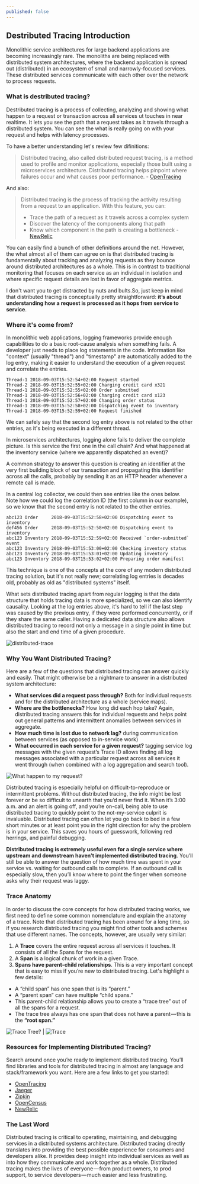 ```yaml
---
published: false
---
```

## Destributed Tracing Introduction

Monolithic service architectures for large backend applications are becoming increasingly rare. The monoliths are being replaced with distributed system architectures, where the backend application is spread out (distributed) in an ecosystem of small and narrowly-focused services. These distributed services communicate with each other over the network to process requests.


### What is destributed tracing?

Destributed tracing is a process of collecting, analyzing and showing what happen to a request or transaction across all services ut touches in near realtime. It lets you see the path that a request takes as it travels through a distributed system. You can see the what is really going on with your request and helps with latency processes.

To have a better understanding let's review few difinitions:

> Distributed tracing, also called distributed request tracing, is a method used to profile and monitor applications, especially those built using a microservices architecture. Distributed tracing helps pinpoint where failures occur and what causes poor performance.    - [OpenTracing](https://opentracing.io/docs/overview/what-is-tracing/)

And also:

> Distributed tracing is the process of tracking the activity resulting from a request to an application. With this feature, you can:
> * Trace the path of a request as it travels across a complex system
> * Discover the latency of the components along that path
> * Know which component in the path is creating a bottleneck    - [NewRelic](https://docs.newrelic.com/docs/apm/distributed-tracing/getting-started/introduction-distributed-tracing#definition)

You can easily find a bunch of other definitions around the net. However, the what almost all of them can agree on is that distributed tracing is fundamentally about tracking and analyzing requests as they bounce around distributed architectures as a whole. This is in contrast to traditional monitoring that focuses on each service as an individual in isolation and where specific request details are lost in favor of aggregate metrics.

I don't want you to get distracted by nuts and bults.So, just keep in mind that distributed tracing is conceptually pretty straightforward: **it’s about understanding how a request is processed as it hops from service to service**.

### Where it's come from?

In monolithic web applications, logging frameworks provide enough capabilities to do a basic root-cause analysis when something fails. A developer just needs to place log statements in the code. Information like "context" (usually "thread") and "timestamp" are automatically added to the log entry, making it easier to understand the execution of a given request and correlate the entries.

```
Thread-1 2018-09-03T15:52:54+02:00 Request started
Thread-2 2018-09-03T15:52:55+02:00 Charging credit card x321
Thread-1 2018-09-03T15:52:55+02:00 Order submitted
Thread-1 2018-09-03T15:52:56+02:00 Charging credit card x123
Thread-1 2018-09-03T15:52:57+02:00 Changing order status
Thread-1 2018-09-03T15:52:58+02:00 Dispatching event to inventory
Thread-1 2018-09-03T15:52:59+02:00 Request finished
```

We can safely say that the second log entry above is not related to the other entries, as it's being executed in a different thread.

In microservices architectures, logging alone fails to deliver the complete picture. Is this service the first one in the call chain? And what happened at the inventory service (where we apparently dispatched an event)?

A common strategy to answer this question is creating an identifier at the very first building block of our transaction and propagating this identifier across all the calls, probably by sending it as an HTTP header whenever a remote call is made.

In a central log collector, we could then see entries like the ones below. Note how we could log the correlation ID (the first column in our example), so we know that the second entry is not related to the other entries.

```
abc123 Order     2018-09-03T15:52:58+02:00 Dispatching event to inventory
def456 Order     2018-09-03T15:52:58+02:00 Dispatching event to inventory
abc123 Inventory 2018-09-03T15:52:59+02:00 Received `order-submitted` event
abc123 Inventory 2018-09-03T15:53:00+02:00 Checking inventory status
abc123 Inventory 2018-09-03T15:53:01+02:00 Updating inventory
abc123 Inventory 2018-09-03T15:53:02+02:00 Preparing order manifest
```

This technique is one of the concepts at the core of any modern distributed tracing solution, but it's not really new; correlating log entries is decades old, probably as old as "distributed systems" itself.

What sets distributed tracing apart from regular logging is that the data structure that holds tracing data is more specialized, so we can also identify causality. Looking at the log entries above, it's hard to tell if the last step was caused by the previous entry, if they were performed concurrently, or if they share the same caller. Having a dedicated data structure also allows distributed tracing to record not only a message in a single point in time but also the start and end time of a given procedure.

![distributed-trace](https://www.jaegertracing.io/img/trace-detail-ss.png "distributed trace") 

### Why You Want Distributed Tracing?

Here are a few of the questions that distributed tracing can answer quickly and easily. That might otherwise be a nightmare to answer in a distributed system architecture:

- **What services did a request pass through?** Both for individual requests and for the distributed architecture as a whole (service maps).
- **Where are the bottlenecks?** How long did each hop take? Again, distributed tracing answers this for individual requests and helps point out general patterns and intermittent anomalies between services in aggregate.
- **How much time is lost due to network lag?** during communication between services (as opposed to in-service work)
- **What occurred in each service for a given request?** tagging service log messages with the given request’s Trace ID allows finding all log messages associated with a particular request across all services it went through (when combined with a log aggregation and search tool).

![What happen to my request?](https://cdn-images-1.medium.com/max/1000/1*iaVQRRi2upK4X-E-WwrWIg.png "What happen to my request") 

Distributed tracing is especially helpful on difficult-to-reproduce or intermittent problems. Without distributed tracing, the info might be lost forever or be so difficult to unearth that you’d never find it. When it’s 3:00 a.m. and an alert is going off, and you’re on-call, being able to use distributed tracing to quickly point to the not-my-service culprit is invaluable. Distributed tracing can often let you go back to bed in a few short minutes or at least point you in the right direction for why the problem is in your service. This saves you hours of guesswork, following red herrings, and painful debugging.

**Distributed tracing is extremely useful even for a single service where upstream and downstream haven’t implemented distributed tracing**. You’ll still be able to answer the question of how much time was spent in your service vs. waiting for outbound calls to complete. If an outbound call is especially slow, then you’ll know where to point the finger when someone asks why their request was laggy.

### Trace Anatomy

In order to discuss the core concepts for how distributed tracing works, we first need to define some common nomenclature and explain the anatomy of a trace. Note that distributed tracing has been around for a long time, so if you research distributed tracing you might find other tools and schemes that use different names. The concepts, however, are usually very similar:

1. A **Trace** covers the entire request across all services it touches. It consists of all the Spans for the request.
2. A **Span** is a logical chunk of work in a given Trace.
3. **Spans have parent-child relationships**. This is a very important concept that is easy to miss if you’re new to distributed tracing. Let's highlight a few details:
+ A “child span” has one span that is its “parent.”
+ A “parent span” can have multiple “child spans.”
+ This parent-child relationship allows you to create a “trace tree” out of all the spans for a request.
+ The trace tree always has one span that does not have a parent — this is the **“root span.”**

![Trace Tree?](https://cdn-images-1.medium.com/max/600/1*VO9RZ-wwHUWQDEkNSzf5vA.png) | ![Trace](https://cdn-images-1.medium.com/max/600/1*Yu0bCux_sulHPy6MhT9Ytg.png)


### Resources for Implementing Distributed Tracing?
Search around once you’re ready to implement distributed tracing. You’ll find libraries and tools for distributed tracing in almost any language and stack/framework you want. Here are a few links to get you started:

- [OpenTracing](https://opentracing.io/)
- [Jaeger](https://www.jaegertracing.io/)
- [Zipkin](https://zipkin.io/)
- [OpenCensus](https://opencensus.io)
- [NewRelic](https://docs.newrelic.com/docs/apm/distributed-tracing)

### The Last Word
Distributed tracing is critical to operating, maintaining, and debugging services in a distributed systems architecture. Distributed tracing directly translates into providing the best possible experience for consumers and developers alike. It provides deep insight into individual services as well as into how they communicate and work together as a whole. Distributed tracing makes the lives of everyone — from product owners, to prod support, to service developers — much easier and less frustrating.

